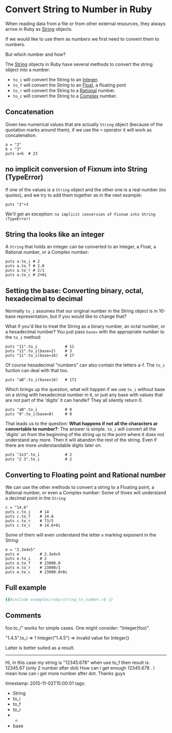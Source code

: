 # Convert String to Number in Ruby


When reading data from a file or from other external resources, they always arrive in Ruby as
[String](http://ruby-doc.org/core-2.2.0/String.html) objects.

If we would like to use them as numbers we first need to convert them to numbers.

But which number and how?


The [String](http://ruby-doc.org/core-2.2.0/String.html) objects in Ruby have several methods to convert
the string object into a number.

* `to_i` will convert the String to an [Integer](http://ruby-doc.org/core-2.2.0/Integer.html).
* `to_f` will convert the String to an [Float](http://ruby-doc.org/core-2.2.0/Float.html), a floating pont
* `to_r` will convert the String to a  [Rational](http://ruby-doc.org/core-2.2.0/Rational.html) number.
* `to_c` will convert the String to a  [Complex](http://ruby-doc.org/core-2.2.0/Complex.html) number.


## Concatenation

Given two numerical values that are actually `String` object (because of the quotation marks around them), if we use the `+`
operator it will work as concatenation.

```
a = "2"
b = "3"
puts a+b  # 23
```


## no implicit conversion of Fixnum into String (TypeError)

If one of the values is a `String` object and the other one is a real number (no quotes), and we try to add them together as
in the next example:

```
puts "2"+3 
```

We'll get an exception: `no implicit conversion of Fixnum into String (TypeError)`


## String tha looks like an integer

A `String` that holds an integer can be converted to an Integer, a Float, a Rational number, or a Complex number:

```
puts a.to_i # 2
puts a.to_f # 2.0
puts a.to_r # 2/1
puts a.to_c # 2+0i
```

## Setting the base: Converting binary, octal, hexadecimal to decimal

Normally `to_i` assumes that our original number in the String object is in 10-base representation, but if you would like to change that?

What if you'd like to treat the String as a binary number, an octal number, or a hexadecimal number? You just pass `base=` with the
appropriate number to the `to_i` method:

```
puts "11".to_i            # 11
puts "11".to_i(base=2)    # 3
puts "11".to_i(base=16)   # 17
```

Of course hexadecimal "numbers" can also contain the letters a-f. The `to_i` fuction can deal with that too.

```
puts "aB".to_i(base=16)   # 171
```

Which brings up the question, what will happen if we use `to_i` without base on a string with hexadecimal number in it,
or just any base with values that are not part of the 'digits' it can handle? They all silently return 0.

```
puts "aB".to_i            # 0
puts "9".to_i(base=8)     # 0
```


That leads us to the question: <b>What happens if not all the characters ar convertable to number?</b>: The answer is simple.
`to_i` will convert all the 'digits' on from the beginning of the string up to the point where it does not understand
any more. Then it will abandon the rest of the string. Even if there are more understandable digits later on.

```
puts "2x3".to_i           # 2
puts "2 3".to_i           # 2
```


## Converting to Floating point and Rational number

We can use the other methods to convert a string to a Floating point, a Rational number, or even a Complex number:
Some of thoes will understand a decimal point in the `String`

```
c = "14.6"
puts c.to_i    # 14
puts c.to_f    # 14.6
puts c.to_r    # 73/5
puts c.to_c    # 14.6+0i
```

Some of them will even understand the letter `e` marking exponent in the String:

```
e = "2.3e4x5"
puts e         # 2.3e4x5
puts e.to_i    # 2
puts e.to_f    # 23000.0
puts e.to_r    # 23000/1
puts e.to_c    # 23000.0+0i
```

## Full example

```ruby
{{#include examples/ruby/string_to_number.rb }}
```


## Comments

foo.to_i" works for simple cases. One might consider: "Integer(foo)".

"1.4.5".to_i => 1
Integer("1.4.5") => invalid value for Integer()

Latter is better suited as a result.

<hr>

Hi, in this case my string is "12345.678" when use to_f then result is: 12345.67 (only 2 number after dot)
How can i get enough 12345.678 . I mean how can i get more number after dot.
Thanks guys

timestamp: 2015-11-02T15:00:01
tags:
  - String
  - to_i
  - to_f
  - to_r
  - +
  - base

